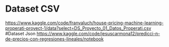 # Dataset CSV
https://www.kaggle.com/code/franvaluch/house-pricing-machine-learning-properati-proyect-1/data?select=DS_Proyecto_01_Datos_Properati.csv
#Dataset Json
https://www.kaggle.com/code/jesuscarmona12/predicci-n-de-precios-con-regresiones-lineales/notebook
